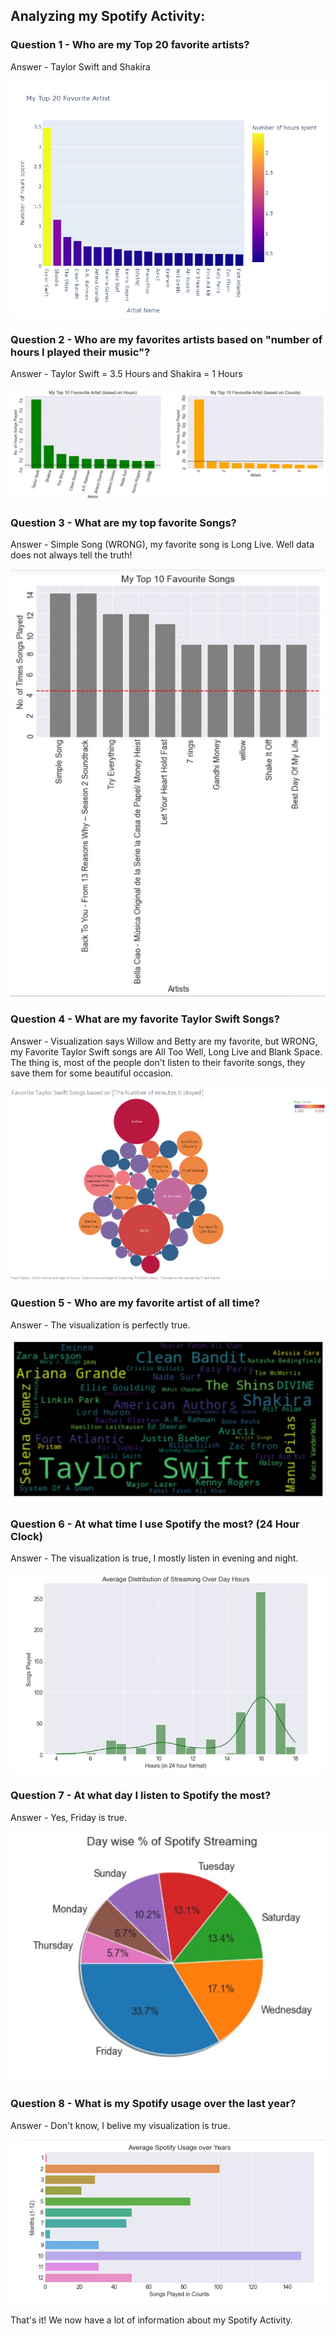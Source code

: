 ## Analyzing my Spotify Activity:

### Question 1 - Who are my Top 20 favorite artists?
Answer - Taylor Swift and Shakira

![Top 20 Favorite Artists](https://github.com/AdarshWase/Spotify-Activity/blob/main/Blob/top20_favorite_artists.png)

### Question 2 - Who are my favorites artists based on "number of hours I played their music"?
Answer - Taylor Swift = 3.5 Hours and Shakira = 1 Hours

![TopFavorite Artists](https://github.com/AdarshWase/Spotify-Activity/blob/main/Blob/fav%20artist%20hours%20and%20count.jpg)

### Question 3 - What are my top favorite Songs?
Answer - Simple Song (WRONG), my favorite song is Long Live. Well data does not always tell the truth!

![Tfav song](https://github.com/AdarshWase/Spotify-Activity/blob/main/Blob/favorite%20songs.jpg)

### Question 4 - What are my favorite Taylor Swift Songs?
Answer - Visualization says Willow and Betty are my favorite, but WRONG, my Favorite Taylor Swift songs are All Too Well, Long Live and Blank Space. The thing is, most of the people don't listen to their favorite songs, they save them for some beautiful occasion.

![ts song](https://github.com/AdarshWase/Spotify-Activity/blob/main/Blob/Sheet%201.png)

### Question 5 - Who are my favorite artist of all time?
Answer - The visualization is perfectly true.

![tssfsong](https://github.com/AdarshWase/Spotify-Activity/blob/main/Blob/wordcloud%20artist.jpg)

### Question 6 - At what time I use Spotify the most? (24 Hour Clock)
Answer - The visualization is true, I mostly listen in evening and night.

![tssdsong](https://github.com/AdarshWase/Spotify-Activity/blob/main/Blob/time.jpg)

### Question 7 - At what day I listen to Spotify the most?
Answer - Yes, Friday is true.

![df song](https://github.com/AdarshWase/Spotify-Activity/blob/main/Blob/week.jpg)

### Question 8 - What is my Spotify usage over the last year?
Answer - Don't know, I belive my visualization is true.

![ts df](https://github.com/AdarshWase/Spotify-Activity/blob/main/Blob/usage.jpg)

That's it! We now have a lot of information about my Spotify Activity. 
